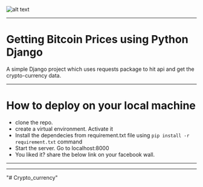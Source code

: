![alt text](https://github.com/anuragrana/bitcoin-prices-in-python-django/blob/master/Screenshot_1.png)

--------------------------------------------

# Getting  Bitcoin Prices using Python Django
A simple Django project which uses requests package to hit api and get the crypto-currency data.


-------------------------

# How to deploy on your local machine
- clone the repo.
- create a virtual environment. Activate it
- Install the dependecies from requirement.txt file using `pip install -r requirement.txt` command
- Start the server. Go to localhost:8000
- You liked it? share the below link on your facebook wall.

-------------------------



-------------



"# Crypto_currency" 

